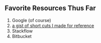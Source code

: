 ## Favorite Resources Thus Far

1. Google (of course)
1. [a gist of short cuts I made for reference](https://gist.github.com/Jaybraum/013cf43f8d7c641a51f1674e3562e1dc)
1. Stackflow
1. Bitbucket
